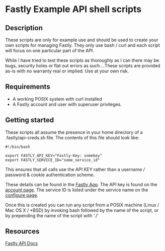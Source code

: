 # Fastly Example API shell scripts

## Description
These scripts are only for example use and should be used to create your own scripts for managing Fastly. They only use bash / curl and each script will focus on one particular part of the API.

While I have tried to test these scripts as thoroughly as I can there may be bugs, security holes or flat out errors as such....These scripts are provided as-is with no warranty real or implied. Use at your own risk.

## Requirements
- A working POSIX system with curl installed
- A Fastly account and user with superuser privileges.

## Getting started
These scripts all assume the presence in your home directory of a .fastly/api-creds.sh file. The contents of this file should look like:
```
#!/bin/bash

export FASTLY_API_KEY="Fastly-Key: somekey"
export FASTLY_SERVICE_ID="some_service_id"
```
This ensures that all calls use the API KEY rather than a username / password & cookie authentication scheme.

These details can be found in the [Fastly App](https://app.fastly.com/). The API key is found on the [account page](https://app.fastly.com/#account). The service ID is listed under the service name on the [configure page](https://app.fastly.com/#configure).

Once this is created you can run any script from a POSIX machine (Linux / Mac OS X / *BSD) by invoking bash followed by the name of the script, or by prepending the name of the script with './'

## Resources
[Fastly API Docs](http://docs.fastly.com/api)